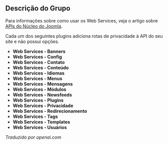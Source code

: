 <!-- Filename: Chunk4x:Extensions_Plugin_Manager_Edit_Web_Services_Group  / Display title: Grupo de Serviços Web -->

## Descrição do Grupo

Para informações sobre como usar os Web Services, veja o artigo sobre [APIs do Núcleo do Joomla](https://docs.joomla.org/J4.x:Joomla_Core_APIs).

Cada um dos seguintes plugins adiciona rotas de privacidade à API do seu site e não possui opções.

- **Web Services - Banners**
- **Web Services - Config**
- **Web Services - Contato**
- **Web Services - Conteúdo**
- **Web Services - Idiomas**
- **Web Services - Menus**
- **Web Services - Mensagens**
- **Web Services - Módulos**
- **Web Services - Newsfeeds**
- **Web Services - Plugins**
- **Web Services - Privacidade**
- **Web Services - Redirecionamento**
- **Web Services - Tags**
- **Web Services - Templates**
- **Web Services - Usuários**

*Traduzido por openai.com*

